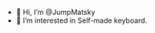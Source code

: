 - 👋 Hi, I’m @JumpMatsky
- 👀 I’m interested in Self-made keyboard.

<!---
JumpMatsky/JumpMatsky is a ✨ special ✨ repository because its `README.md` (this file) appears on your GitHub profile.
You can click the Preview link to take a look at your changes.
--->
